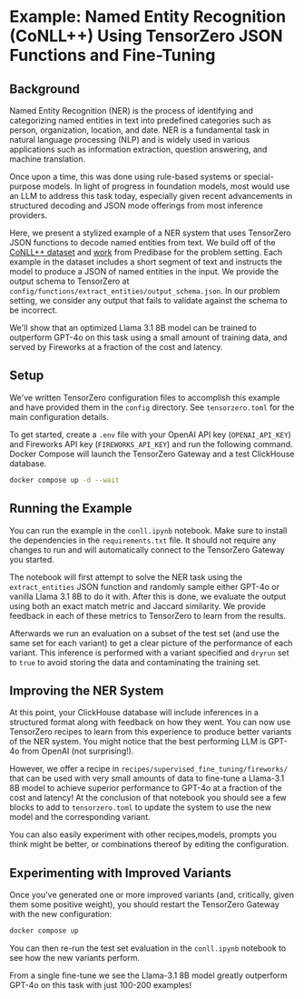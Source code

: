 # Example: Named Entity Recognition (CoNLL++) Using TensorZero JSON Functions and Fine-Tuning

## Background

Named Entity Recognition (NER) is the process of identifying and categorizing named entities in text into predefined categories such as person, organization, location, and date. NER is a fundamental task in natural language processing (NLP) and is widely used in various applications such as information extraction, question answering, and machine translation.

Once upon a time, this was done using rule-based systems or special-purpose models. In light of progress in foundation models, most would use an LLM to address this task today, especially given recent advancements in structured decoding and JSON mode offerings from most inference providers.

Here, we present a stylized example of a NER system that uses TensorZero JSON functions to decode named entities from text.
We build off of the [CoNLL++ dataset](https://arxiv.org/abs/1909.01441v1) and [work](https://predibase.com/blog/lorax-outlines-better-json-extraction-with-structured-generation-and-lora) from Predibase for the problem setting.
Each example in the dataset includes a short segment of text and instructs the model to produce a JSON of named entities in the input.
We provide the output schema to TensorZero at `config/functions/extract_entities/output_schema.json`.
In our problem setting, we consider any output that fails to validate against the schema to be incorrect.

We'll show that an optimized Llama 3.1 8B model can be trained to outperform GPT-4o on this task using a small amount of training data, and served by Fireworks at a fraction of the cost and latency.

## Setup

We've written TensorZero configuration files to accomplish this example and have provided them in the `config` directory.
See `tensorzero.toml` for the main configuration details.

To get started, create a `.env` file with your OpenAI API key (`OPENAI_API_KEY`) and Fireworks API key (`FIREWORKS_API_KEY`) and run the following command.
Docker Compose will launch the TensorZero Gateway and a test ClickHouse database.

```bash
docker compose up -d --wait
```

## Running the Example

You can run the example in the `conll.ipynb` notebook.
Make sure to install the dependencies in the `requirements.txt` file.
It should not require any changes to run and will automatically connect to the TensorZero Gateway you started.

The notebook will first attempt to solve the NER task using the `extract_entities` JSON function and randomly sample either GPT-4o or vanilla Llama 3.1 8B to do it with.
After this is done, we evaluate the output using both an exact match metric and Jaccard similarity.
We provide feedback in each of these metrics to TensorZero to learn from the results.

Afterwards we run an evaluation on a subset of the test set (and use the same set for each variant) to get a clear picture of the performance of each variant.
This inference is performed with a variant specified and `dryrun` set to `true` to avoid storing the data and contaminating the training set.

## Improving the NER System

At this point, your ClickHouse database will include inferences in a structured format along with feedback on how they went.
You can now use TensorZero recipes to learn from this experience to produce better variants of the NER system.
You might notice that the best performing LLM is GPT-4o from OpenAI (not surprising!).

However, we offer a recipe in `recipes/supervised_fine_tuning/fireworks/` that can be used with very small amounts of data to fine-tune a Llama-3.1 8B model to achieve superior performance to GPT-4o at a fraction of the cost and latency!
At the conclusion of that notebook you should see a few blocks to add to `tensorzero.toml` to update the system to use the new model and the corresponding variant.

You can also easily experiment with other recipes,models, prompts you think might be better, or combinations thereof by editing the configuration.

## Experimenting with Improved Variants

Once you've generated one or more improved variants (and, critically, given them some positive weight), you should restart the TensorZero Gateway with the new configuration:

```bash
docker compose up
```

You can then re-run the test set evaluation in the `conll.ipynb` notebook to see how the new variants perform.

From a single fine-tune we see the Llama-3.1 8B model greatly outperform GPT-4o on this task with just 100-200 examples!
